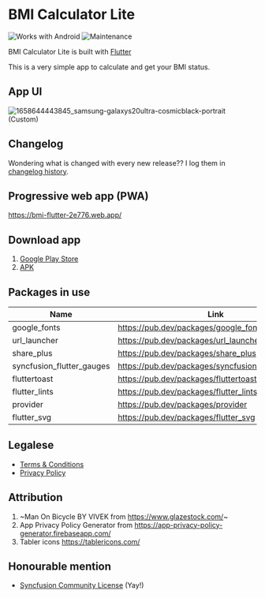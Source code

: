 # BMI Calculator Lite

![Works with Android](https://img.shields.io/badge/Works_with-Android-green?style=flat-square)
![Maintenance](https://img.shields.io/maintenance/yes/2022)

BMI Calculator Lite is built with [Flutter](https://flutter.dev/)

This is a very simple app to calculate and get your BMI status.

## App UI

![1658644443845_samsung-galaxys20ultra-cosmicblack-portrait (Custom)](https://user-images.githubusercontent.com/60868965/180635640-890947cd-cea4-4252-9b3d-feeb03794736.png)

## Changelog

Wondering what is changed with every new release?? I log them in [changelog history](https://telegra.ph/Changelogs---BMI-Calculator-Lite-07-21).

## Progressive web app (PWA)

https://bmi-flutter-2e776.web.app/

## Download app

1. [Google Play Store](https://play.google.com/store/apps/details?id=live.iqfareez.bmicalculator)
2. [APK](https://github.com/fareezMaple/bmi_calculator/releases)

## Packages in use

| Name                      | Link                                               |
| ------------------------- | -------------------------------------------------- |
| google_fonts              | https://pub.dev/packages/google_fonts              |
| url_launcher              | https://pub.dev/packages/url_launcher              |
| share_plus                     | https://pub.dev/packages/share_plus                     |
| syncfusion_flutter_gauges | https://pub.dev/packages/syncfusion_flutter_gauges |
| fluttertoast              | https://pub.dev/packages/fluttertoast              |
| flutter_lints             | https://pub.dev/packages/flutter_lints             |
| provider                  | https://pub.dev/packages/provider                  |
| flutter_svg                  | https://pub.dev/packages/flutter_svg                  |

## Legalese

- [Terms & Conditions](https://telegra.ph/TC---BMI-Calculator-Lite-07-21)
- [Privacy Policy](https://telegra.ph/Privacy-Policy---BMI-Calculator-Lite-07-21)

## Attribution

1. ~Man On Bicycle BY VIVEK from https://www.glazestock.com/~
2. App Privacy Policy Generator from https://app-privacy-policy-generator.firebaseapp.com/
3. Tabler icons https://tablericons.com/

## Honourable mention

- [Syncfusion Community License](https://www.syncfusion.com/products/communitylicense) (Yay!)
